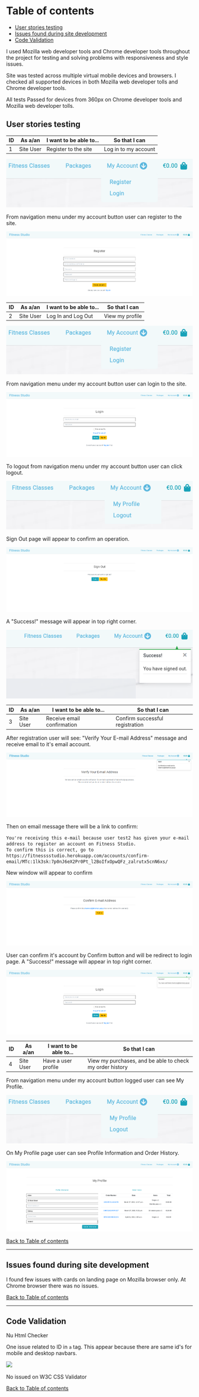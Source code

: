 # Table of contents
- [User stories testing](#user-stories-testing)
- [Issues found during site development](#issues-found-during-site-development)
- [Code Validation](#code-validation)

I used Mozilla web developer tools and Chrome developer tools throughout the project for testing and solving problems with responsiveness and style issues.

Site was tested across multiple virtual mobile devices and browsers. I checked all supported devices in both Mozilla web developer tolls and Chrome developer tools.

All tests Passed for devices from 360px on Chrome developer tools and Mozilla web developer tolls.

## User stories testing

**ID** | **As a/an** | **I want to be able to...** | **So that I can**
--- | --- | --- | ---
1 | Site User | Register to the site | Log in to my account 

![](md_data/testing/user_stories/US1.png)

From navigation menu under my account button user can register to the site.

![](md_data/testing/user_stories/US1.1.png)


**ID** | **As a/an** | **I want to be able to...** | **So that I can**
--- | --- | --- | ---
2 | Site User | Log In and Log Out | View my profile

![](md_data/testing/user_stories/US1.png)

From navigation menu under my account button user can login to the site.

![](md_data/testing/user_stories/US2.1.png)

To logout from navigation menu under my account button user can click logout.

![](md_data/testing/user_stories/US2.png)

Sign Out page will appear to confirm an operation.

![](md_data/testing/user_stories/US2.2.png)

A "Success!" message will appear in top right corner.

![](md_data/testing/user_stories/US2.3.png)


**ID** | **As a/an** | **I want to be able to...** | **So that I can**
--- | --- | --- | ---
3 | Site User | Receive email confirmation | Confirm successful registration

After registration user will see: "Verify Your E-mail Address" message and receive email to it's email account.

![](md_data/testing/user_stories/US3.1.png)

Then on email message there will be a link to confirm:
    
    You're receiving this e-mail because user test2 has given your e-mail address to register an account on Fitness Studio.
    To confirm this is correct, go to https://fitnesssstudio.herokuapp.com/accounts/confirm-email/MTc:1lk3sk:7p0nJ6eX2Pr0Pt_l2BoIfxOpwQFz_zalrutx5cnN6xs/

New window will appear to confirm

![](md_data/testing/user_stories/US3.2.png)

User can confirm it's account by Confirm button and will be redirect to login page.
A "Success!" message will appear in top right corner.

![](md_data/testing/user_stories/US3.3.png)


**ID** | **As a/an** | **I want to be able to...** | **So that I can**
--- | --- | --- | ---
4 | Site User | Have a user profile | View my purchases, and be able to check my order history

From navigation menu under my account button logged user can see My Profile.

![](md_data/testing/user_stories/US4.png)

On My Profile page user can see Profile Information and Order History.

![](md_data/testing/user_stories/US4.1.png)


[Back to Table of contents](#table-of-contents)
___
## Issues found during site development

I found few issues with cards on landing page on Mozilla browser only. At Chrome browser there was no issues.

[Back to Table of contents](#table-of-contents)
___
## Code Validation

Nu Html Checker

One issue related to ID in `a` tag. This appear because there are same id's for mobile and desktop navbars.

![](md_data/testing/nuhtml.png)

No issued on W3C CSS Validator

[Back to Table of contents](#table-of-contents)